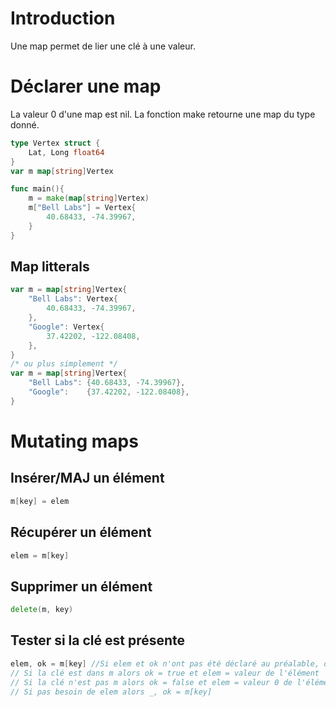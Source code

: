 # Introduction

Une map permet de lier une clé à une valeur.

# Déclarer une map

La valeur 0 d'une map est nil.
La fonction make retourne une map du type donné.

```go
type Vertex struct {
    Lat, Long float64
}
var m map[string]Vertex

func main(){
    m = make(map[string]Vertex)
    m["Bell Labs"] = Vertex{
		40.68433, -74.39967,
	}
}
```

## Map litterals

```go
var m = map[string]Vertex{
    "Bell Labs": Vertex{
		40.68433, -74.39967,
	},
	"Google": Vertex{
		37.42202, -122.08408,
	},
}
/* ou plus simplement */
var m = map[string]Vertex{
	"Bell Labs": {40.68433, -74.39967},
	"Google":    {37.42202, -122.08408},
}
```

# Mutating maps

## Insérer/MAJ un élément

```go
m[key] = elem
```

## Récupérer un élément

```go
elem = m[key]
```

## Supprimer un élément

```go
delete(m, key)
```

## Tester si la clé est présente

```go
elem, ok = m[key] //Si elem et ok n'ont pas été déclaré au préalable, on peut utiliser cette forme elem, ok := m[key]
// Si la clé est dans m alors ok = true et elem = valeur de l'élément
// Si la clé n'est pas m alors ok = false et elem = valeur 0 de l'élément type
// Si pas besoin de elem alors _, ok = m[key]
```
